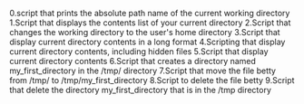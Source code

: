 0.script that prints the absolute path name of the current working directory 
1.Script that displays the contents list of your current directory
2.Script that changes the working directory to the user's home directory 
3.Script that display current directory contents in a long format
4.Scripting that display current directory contents, including hidden files 
5.Script that display current directory contents 
6.Script that creates a directory named my_first_directory in the /tmp/ directory
7.Script that move the file betty from /tmp/ to /tmp/my_first_directory
8.Script to delete the file betty
9.Script that delete the directory my_first_directory that is in the /tmp directory
